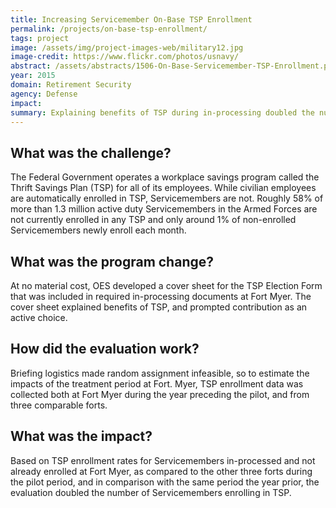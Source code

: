 ```yaml
---
title: Increasing Servicemember On-Base TSP Enrollment
permalink: /projects/on-base-tsp-enrollment/
tags: project
image: /assets/img/project-images-web/military12.jpg
image-credit: https://www.flickr.com/photos/usnavy/
abstract: /assets/abstracts/1506-On-Base-Servicemember-TSP-Enrollment.pdf
year: 2015
domain: Retirement Security
agency: Defense
impact:
summary: Explaining benefits of TSP during in-processing doubled the number of Servicemembers enrolling.
---
```

## What was the challenge?

The Federal Government operates a workplace savings program called the Thrift Savings Plan (TSP) for all of its employees. While civilian employees are automatically enrolled in TSP, Servicemembers are not. Roughly 58% of more than 1.3 million active duty Servicemembers in the Armed Forces are not currently enrolled in any TSP and only around 1% of non-enrolled Servicemembers newly enroll each month.

## What was the program change?

At no material cost, OES developed a cover sheet for the TSP Election Form that was included in required in-processing documents  at Fort Myer. The cover sheet explained benefits of TSP, and  prompted contribution as an active choice.

## How did the evaluation work?

Briefing logistics made random assignment infeasible, so to estimate the impacts of the treatment period at Fort. Myer, TSP enrollment  data was collected both at Fort Myer during the year preceding the pilot, and from three comparable forts.

## What was the impact?

Based on TSP enrollment rates for Servicemembers in-processed and not already enrolled at Fort Myer, as compared to the other three forts during the pilot period, and in comparison with the same period the year prior, the evaluation doubled the number of Servicemembers enrolling in TSP.
